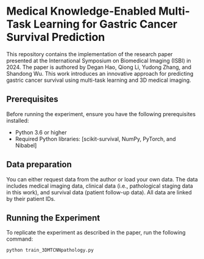 # Medical Knowledge-Enabled Multi-Task Learning for Gastric Cancer Survival Prediction

This repository contains the implementation of the research paper presented at the International Symposium on Biomedical Imaging (ISBI) in 2024. The paper is authored by Degan Hao, Qiong Li, Yudong Zhang, and Shandong Wu. This work introduces an innovative approach for predicting gastric cancer survival using multi-task learning and 3D medical imaging.

## Prerequisites
Before running the experiment, ensure you have the following prerequisites installed:
- Python 3.6 or higher
- Required Python libraries: [scikit-survival, NumPy, PyTorch, and Nibabel]

## Data preparation
You can either request data from the author or load your own data. The data includes medical imaging data, clinical data (i.e., pathological staging data in this work), and survival data (patient follow-up data). All data are linked by their patient IDs.  
## Running the Experiment
To replicate the experiment as described in the paper, run the following command:
```
python train_3DMTCNNpathology.py
```
